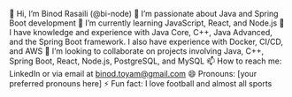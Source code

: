 👋 Hi, I’m Binod Rasaili (@bi-node)
👀 I’m passionate about Java and Spring Boot development
🌱 I’m currently learning JavaScript, React, and Node.js
💼 I have knowledge and experience with Java Core, C++, Java Advanced, and the Spring Boot framework. I also have experience with Docker, CI/CD, and AWS
💞️ I’m looking to collaborate on projects involving Java, C++, Spring Boot, React, Node.js, PostgreSQL, and MySQL
📫 How to reach me: LinkedIn or via email at binod.toyam@gmail.com
😄 Pronouns: [your preferred pronouns here]
⚡ Fun fact: I love football and almost all sports

<!---
bi-node/bi-node is a ✨ special ✨ repository because its `README.md` (this file) appears on your GitHub profile.
You can click the Preview link to take a look at your changes.
--->
